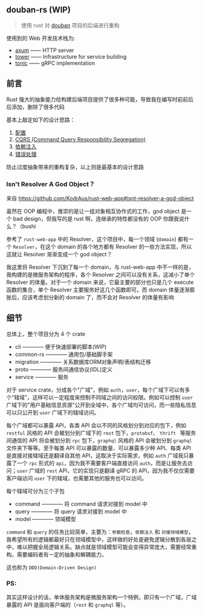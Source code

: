 ## douban-rs (WIP) 

> 使用 rust 对 [douban](https://github.com/mouse-douban/douban-web) 项目的后端进行重构

使用到的 Web 开发技术栈为:

- [axum](https://github.com/tokio-rs/axum) —— HTTP server
- [tower](https://github.com/tower-rs/tower) —— Infrastructure for service building
- [tonic](https://github.com/hyperium/tonic) —— gRPC implementation

## 前言

Rust 强大的抽象能力给构建后端项目提供了很多种可能，导致我在编写时前前后后添加，删除了很多代码

基本上敲定如下的设计思路：

1. [配置](./design-pattern/配置.md)
2. [CQRS (Command Query Responsibility Segregation)](./design-pattern/CQRS.md)
3. [依赖注入](./design-pattern/依赖注入.md)
4. [错误处理](./design-pattern/错误处理.md)

防止过度抽象带来的重构复杂，以上则是最基本的设计思路

### Isn't Resolver A God Object？

来自 https://github.com/KodrAus/rust-web-app#isnt-resolver-a-god-object 

虽然在 OOP 编程中，推崇的是让一组对象相互协作式的工作，god object 是一个 bad design，但我写的是 rust 啊，连继承的特性都没有的 OOP 你跟我说什么？（bushi

参考了 `rust-web-app` 中的 Resolver，这个项目中，每一个领域 (`domain`) 都有一个 `Resolver`，在这个 domain 的各个地方都有 Resolver 的一些方法实现，所以这就让 Resolver 渐渐变成一个 god object？

我这里将 Resolver 下沉到了每一个 domain，与 rust-web-app 中不一样的是，我构建的是微服务架构的程序，各个 Resolver 之间可以没有关系，这减小了单个 Resolver 的体量。对于一个 domain 来说，它最主要的部分也只是几个 execute 函数的集合，单个 Resolver 主要服务好这几个函数即可。而 domain 体量逐渐膨胀后，应该考虑划分新的 domain 了，而不会对 Resolver 的体量有影响

## 细节

总体上，整个项目分为 4 个 crate 

- cli           ———— 便于快速部署的脚本(WIP)
- common-rs     ———— 通用包/基础脚手架
- migration     ———— 关系数据库ORM对象声明/表结构迁移
- proto         ———— 服务间通信协议(IDL)定义
- service       ———— 服务

对于 service crate，分成各个"广域"，例如 `auth`，`user`，每个广域下可以有多个"辖域"，这样可以一定程度来控制不同域之间的访问权限。例如可以控制 `user` 广域下的"用户基础信息资源"公开到全域中，各个广域均可访问，而一些隐私信息可以只公开到 `user` 广域下的辖域访问。

每个广域都可以暴露 API，各类 API 会以不同的风格划分到对应的包下，例如 `restful` 风格的 API 会被划分到广域下的 `rest` 包下，`protobuf`、 `thrift ` 等服务间通信的 API 将会被划分到 `rpc` 包下，`graphql` 风格的 API 会被划分到 `graphql` 文件夹下等等。至于每类 API 可以暴露的数量、可以暴露多少种 API、每类 API 是直接对接辖域还是翻译自其他 API，这取决于实际需求，例如 `auth` 广域我只暴露了一个 `rpc` 形式的 `api`，因为我不需要客户端直接访问 `auth`，而是让服务去访问；`user` 广域的 `rest` API，它的实现只是翻译 gRPC 的 API，因为我不仅仅需要客户端访问 `user` 下的辖域，也需要其他的服务也可以访问。

每个辖域可分为三个子包

- command    ———— 将 command 请求对接到 model 中
- query    ———— 将 query 请求对接到 model 中
- model    ———— 领域模型

`command` 和 `query` 的任务比较简单，主要为：`参数检查`，`依赖注入` 和 `对接领域模型`，我希望所有的逻辑都最好只在领域模型中，这样做的好处是避免逻辑分散到各层之中，难以把握全局逻辑关系。缺点就是领域模型可能会变得异常庞大，需要经常重构，需要编码者有一定的抽象和解耦能力。

这也称为 `DDD(Domain-Driven Design)`

### PS:

其实这样设计的话，单体服务架构是微服务架构一个特例，即只有一个广域，广域暴露的 API 是面向客户端的（`rest` 和 `graphql` 等）。
